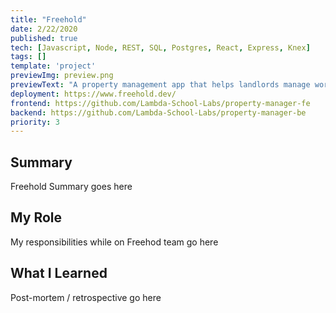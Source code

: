 ```yaml
---
title: "Freehold"
date: 2/22/2020
published: true
tech: [Javascript, Node, REST, SQL, Postgres, React, Express, Knex]
tags: []
template: 'project'
previewImg: preview.png
previewText: "A property management app that helps landlords manage work orders, units, tenants, and documentation all in one easy place. Tenants can submit work orders for technicians, complete with picture upload. WIP features eventually include integrations with accounting software like QuickBooks, and the ability to pay rent through the site."
deployment: https://www.freehold.dev/
frontend: https://github.com/Lambda-School-Labs/property-manager-fe
backend: https://github.com/Lambda-School-Labs/property-manager-be
priority: 3
---
```


## Summary

Freehold Summary goes here

## My Role

My responsibilities while on Freehod team go here

## What I Learned

Post-mortem / retrospective go here